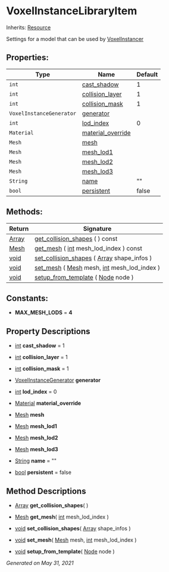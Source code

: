 # VoxelInstanceLibraryItem

Inherits: [Resource](https://docs.godotengine.org/en/stable/classes/class_resource.html)


Settings for a model that can be used by [VoxelInstancer](VoxelInstancer.md)

## Properties: 


Type                      | Name                                       | Default 
------------------------- | ------------------------------------------ | --------
`int`                     | [cast_shadow](#i_cast_shadow)              | 1       
`int`                     | [collision_layer](#i_collision_layer)      | 1       
`int`                     | [collision_mask](#i_collision_mask)        | 1       
`VoxelInstanceGenerator`  | [generator](#i_generator)                  |         
`int`                     | [lod_index](#i_lod_index)                  | 0       
`Material`                | [material_override](#i_material_override)  |         
`Mesh`                    | [mesh](#i_mesh)                            |         
`Mesh`                    | [mesh_lod1](#i_mesh_lod1)                  |         
`Mesh`                    | [mesh_lod2](#i_mesh_lod2)                  |         
`Mesh`                    | [mesh_lod3](#i_mesh_lod3)                  |         
`String`                  | [name](#i_name)                            | ""      
`bool`                    | [persistent](#i_persistent)                | false   
<p></p>

## Methods: 


Return                                                                    | Signature                                                                                                                                                                                     
------------------------------------------------------------------------- | ----------------------------------------------------------------------------------------------------------------------------------------------------------------------------------------------
[Array](https://docs.godotengine.org/en/stable/classes/class_array.html)  | [get_collision_shapes](#i_get_collision_shapes) ( ) const                                                                                                                                     
[Mesh](https://docs.godotengine.org/en/stable/classes/class_mesh.html)    | [get_mesh](#i_get_mesh) ( [int](https://docs.godotengine.org/en/stable/classes/class_int.html) mesh_lod_index ) const                                                                         
[void](#)                                                                 | [set_collision_shapes](#i_set_collision_shapes) ( [Array](https://docs.godotengine.org/en/stable/classes/class_array.html) shape_infos )                                                      
[void](#)                                                                 | [set_mesh](#i_set_mesh) ( [Mesh](https://docs.godotengine.org/en/stable/classes/class_mesh.html) mesh, [int](https://docs.godotengine.org/en/stable/classes/class_int.html) mesh_lod_index )  
[void](#)                                                                 | [setup_from_template](#i_setup_from_template) ( [Node](https://docs.godotengine.org/en/stable/classes/class_node.html) node )                                                                 
<p></p>

## Constants: 

- **MAX_MESH_LODS** = **4**

## Property Descriptions

- [int](https://docs.godotengine.org/en/stable/classes/class_int.html)<span id="i_cast_shadow"></span> **cast_shadow** = 1


- [int](https://docs.godotengine.org/en/stable/classes/class_int.html)<span id="i_collision_layer"></span> **collision_layer** = 1


- [int](https://docs.godotengine.org/en/stable/classes/class_int.html)<span id="i_collision_mask"></span> **collision_mask** = 1


- [VoxelInstanceGenerator](VoxelInstanceGenerator.md)<span id="i_generator"></span> **generator**


- [int](https://docs.godotengine.org/en/stable/classes/class_int.html)<span id="i_lod_index"></span> **lod_index** = 0


- [Material](https://docs.godotengine.org/en/stable/classes/class_material.html)<span id="i_material_override"></span> **material_override**


- [Mesh](https://docs.godotengine.org/en/stable/classes/class_mesh.html)<span id="i_mesh"></span> **mesh**


- [Mesh](https://docs.godotengine.org/en/stable/classes/class_mesh.html)<span id="i_mesh_lod1"></span> **mesh_lod1**


- [Mesh](https://docs.godotengine.org/en/stable/classes/class_mesh.html)<span id="i_mesh_lod2"></span> **mesh_lod2**


- [Mesh](https://docs.godotengine.org/en/stable/classes/class_mesh.html)<span id="i_mesh_lod3"></span> **mesh_lod3**


- [String](https://docs.godotengine.org/en/stable/classes/class_string.html)<span id="i_name"></span> **name** = ""


- [bool](https://docs.godotengine.org/en/stable/classes/class_bool.html)<span id="i_persistent"></span> **persistent** = false


## Method Descriptions

- [Array](https://docs.godotengine.org/en/stable/classes/class_array.html)<span id="i_get_collision_shapes"></span> **get_collision_shapes**( ) 


- [Mesh](https://docs.godotengine.org/en/stable/classes/class_mesh.html)<span id="i_get_mesh"></span> **get_mesh**( [int](https://docs.godotengine.org/en/stable/classes/class_int.html) mesh_lod_index ) 


- [void](#)<span id="i_set_collision_shapes"></span> **set_collision_shapes**( [Array](https://docs.godotengine.org/en/stable/classes/class_array.html) shape_infos ) 


- [void](#)<span id="i_set_mesh"></span> **set_mesh**( [Mesh](https://docs.godotengine.org/en/stable/classes/class_mesh.html) mesh, [int](https://docs.godotengine.org/en/stable/classes/class_int.html) mesh_lod_index ) 


- [void](#)<span id="i_setup_from_template"></span> **setup_from_template**( [Node](https://docs.godotengine.org/en/stable/classes/class_node.html) node ) 


_Generated on May 31, 2021_
